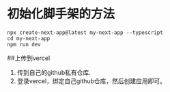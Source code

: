 
# 初始化脚手架的方法
```
npx create-next-app@latest my-next-app --typescript
cd my-next-app
npm run dev
```


##上传到vercel
1. 传到自己的github私有仓库.
2. 登录vercel，绑定自己github仓库，然后创建应用即可。